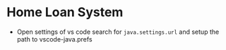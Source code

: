 # Home Loan System

- Open settings of vs code search for `java.settings.url` and setup the path to vscode-java.prefs